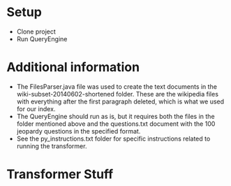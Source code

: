 # Setup

* Clone project
* Run QueryEngine

# Additional information

* The FilesParser.java file was used to create the text documents in the wiki-subset-20140602-shortened folder. These are the wikipedia files with everything after the first paragraph deleted, which is what we used for our index.
* The QueryEngine should run as is, but it requires both the files in the folder mentioned above and the questions.txt document with the 100 jeopardy questions in the specified format.
* See the py_instructions.txt folder for specific instructions related to running the transformer.

# Transformer Stuff


